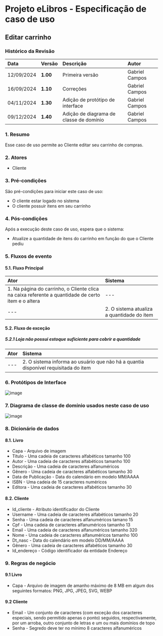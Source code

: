 # Projeto eLibros - Especificação de caso de uso

##  Editar carrinho

### Histórico da Revisão 
|  Data  | Versão | Descrição | Autor |
|:-------|:-------|:----------|:------|
| 12/09/2024 | **1.00** | Primeira versão  | Gabriel Campos |
| 16/09/2024 | **1.10** | Correções  | Gabriel Campos |
| 04/11/2024 | **1.30** | Adição de protótipo de interface  | Gabriel Campos |
| 09/12/2024 | **1.40** | Adição de diagrama de classe de domínio  | Gabriel Campos |


### 1. Resumo 
Esse caso de uso permite ao Cliente editar seu carrinho de compras.

### 2. Atores 
- Cliente

### 3. Pré-condições
São pré-condições para iniciar este caso de uso:
- O cliente estar logado no sistema
- O cliente possuir itens em seu carrinho
  
### 4. Pós-condições
Após a execução deste caso de uso, espera que o sistema:
- Atualize a quantidade de itens do carrinho em função do que o Cliente pediu

### 5. Fluxos de evento

#### 5.1. Fluxo Principal 
|  Ator  | Sistema |
|:-------|:------- |
|1. Na página do carrinho, o Cliente clica na caixa referente a quantidade de certo item e o altera| --- |
| --- |2. O sistema atualiza a quantidade do item | 


#### 5.2. Fluxo de exceção

##### 5.2.1 Loja não possui estoque suficiente para cobrir a quantidade
|  Ator  | Sistema |
|:-------|:------- |
|---|2. O sistema informa ao usuário que não há a quantia disponível requisitada do item |

### 6. Protótipos de Interface
![image](https://github.com/user-attachments/assets/2e549f4a-4e64-4d0a-9d7c-8bf1d22841fd)


### 7. Diagrama de classe de domínio usados neste caso de uso
![image](https://github.com/user-attachments/assets/969a7061-8f58-4634-b9ff-32dc87b1f9c1)

### 8. Dicionário de dados

#### 8.1. Livro
- Capa - Arquivo de imagem
- Título - Uma cadeia de caracteres alfabéticos tamanho 100
- Autor - Uma cadeia de caracteres alfabéticos tamanho 100
- Descrição - Uma cadeia de caracteres alfanuméricos
- Gênero - Uma cadeia de caracteres alfabéticos tamanho 30
- Data de Publicação - Data do calendário em modelo MM/AAAA
- ISBN - Uma cadeia de 15 caracteres numéricos 
- Editora - Uma cadeia de caracteres alfabéticos tamanho 30

#### 8.2. Cliente
- Id_cliente - Atributo identificador do Cliente
- Username - Uma cadeia de caracteres alfabéticos tamanho 20
- Senha - Uma cadeia de caracteres alfanuméricos tamano 15
- Cpf - Uma cadeia de caracteres alfanuméricos tamanho 13
- Email - Uma cadeia de caracteres alfanuméricos tamanho 320
- Nome - Uma cadeia de caracteres alfanuméricos tamanho 100
- Dt_nasc - Data do calendário em modelo DD/MM/AAAA
- Gênero - Uma cadeia de caracteres alfabéticos tamanho 30
- Id_endereço - Código identificador da entidade Endereço


### 9. Regras de negócio

#### 9.1 Livro
- Capa - Arquivo de imagem de amanho máximo de 8 MB em algum dos seguintes formatos: PNG, JPG, JPEG, SVG, WEBP

#### 9.2 Cliente
- Email - Um conjunto de caracteres (com exceção dos caracteres especiais, sendo permitido apenas o ponto) seguidos, respectivamente, por um arroba, outro conjunto de letras e um ou mais domínios de topo
- Senha - Segredo deve ter no mínimo 8 caracteres alfanuméricos
